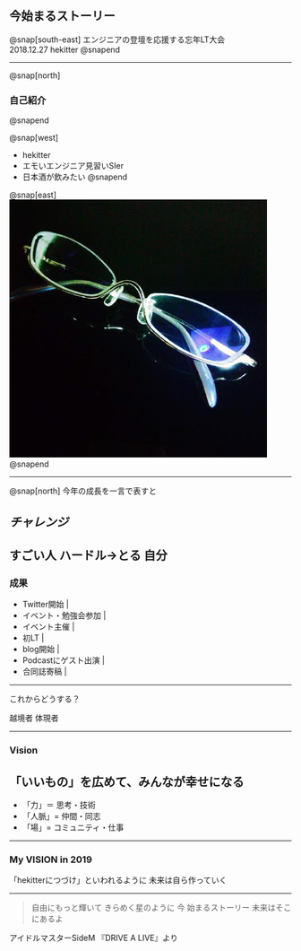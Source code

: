 
## 今始まるストーリー

@snap[south-east]
エンジニアの登壇を応援する忘年LT大会  
2018.12.27
hekitter
@snapend

---
@snap[north]
### 自己紹介
@snapend

@snap[west]
* hekitter
* エモいエンジニア見習いSIer
* 日本酒が飲みたい
@snapend

@snap[east]
![hekitter](template/img/hekitter.jpg)
@snapend

---
@snap[north]
今年の成長を一言で表すと

*チャレンジ*
---
すごい人
ハードル→とる
自分
---
### 成果

- Twitter開始 |
- イベント・勉強会参加 |
- イベント主催 |
- 初LT |
- blog開始 |
- Podcastにゲスト出演 |
- 合同誌寄稿 |
---
これからどうする？

越境者
体現者

---

### Vision

「いいもの」を広めて、みんなが幸せになる
---
* 「力」＝ 思考・技術
* 「人脈」= 仲間・同志
* 「場」= コミュニティ・仕事

---
### My VISION in 2019

「hekitterにつづけ」といわれるように
未来は自ら作っていく

---

> 自由にもっと輝いて
> きらめく星のように
> 今 始まるストーリー
> 未来はそこにあるよ

アイドルマスターSideM
『DRIVE A LIVE』より
